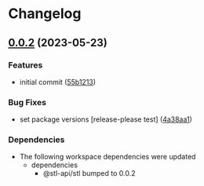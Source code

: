 # Changelog

## [0.0.2](https://github.com/stainless-api/stl-api/compare/next-v0.0.1...next-v0.0.2) (2023-05-23)


### Features

* initial commit ([55b1213](https://github.com/stainless-api/stl-api/commit/55b1213593a0bc850b39d5ea0db0851e273ccad4))


### Bug Fixes

* set package versions [release-please test] ([4a38aa1](https://github.com/stainless-api/stl-api/commit/4a38aa1f2daf25b0a5b1854641ac7f1f18c45aa3))


### Dependencies

* The following workspace dependencies were updated
  * dependencies
    * @stl-api/stl bumped to 0.0.2
